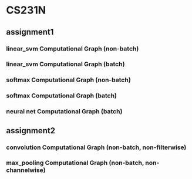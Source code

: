 # CS231N

## assignment1
### linear_svm Computational Graph (non-batch)
### linear_svm Computational Graph (batch)
### softmax Computational Graph (non-batch)
### softmax Computational Graph (batch)
### neural net Computational Graph (batch)

## assignment2
### convolution Computational Graph (non-batch, non-filterwise)
### max_pooling Computational Graph (non-batch, non-channelwise)
